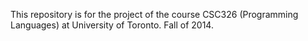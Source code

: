 This repository is for the project of the course CSC326 (Programming Languages) at University of Toronto. Fall of 2014.
